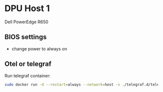 # DPU Host 1

Dell PowerEdge R650

## BIOS settings

- change power to always on

## Otel or telegraf

Run telegraf container:

```bash
sudo docker run -d --restart=always --network=host -v ./telegraf.d/telegraf.conf:/etc/telegraf/telegraf.conf docker.io/library/telegraf:1.29
```
